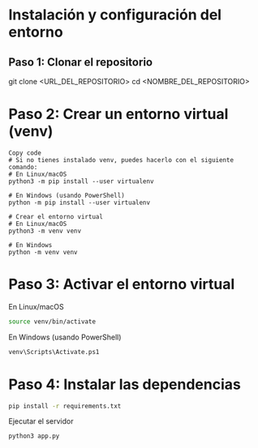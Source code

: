 # Instalación y configuración del entorno

## Paso 1: Clonar el repositorio

git clone <URL_DEL_REPOSITORIO>
cd <NOMBRE_DEL_REPOSITORIO>


# Paso 2: Crear un entorno virtual (venv)
```shell
Copy code
# Si no tienes instalado venv, puedes hacerlo con el siguiente comando:
# En Linux/macOS
python3 -m pip install --user virtualenv

# En Windows (usando PowerShell)
python -m pip install --user virtualenv

# Crear el entorno virtual
# En Linux/macOS
python3 -m venv venv

# En Windows
python -m venv venv
```
# Paso 3: Activar el entorno virtual
En Linux/macOS
```bash
source venv/bin/activate
```
En Windows (usando PowerShell)

```bash
venv\Scripts\Activate.ps1
```

# Paso 4: Instalar las dependencias
```bash
pip install -r requirements.txt
```

Ejecutar el servidor
```bash
python3 app.py
```
